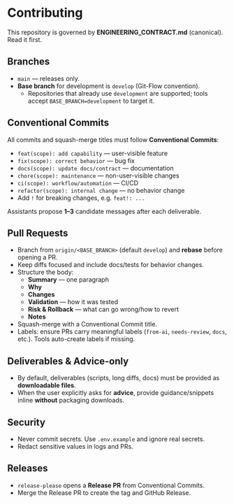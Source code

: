 # Contributing

This repository is governed by **ENGINEERING_CONTRACT.md** (canonical). Read it first.

## Branches

- `main` — releases only.
- **Base branch** for development is `develop` (Git-Flow convention).
  - Repositories that already use `development` are supported; tools accept `BASE_BRANCH=development` to target it.

## Conventional Commits

All commits and squash-merge titles must follow **Conventional Commits**:

- `feat(scope): add capability` — user-visible feature
- `fix(scope): correct behavior` — bug fix
- `docs(scope): update docs/contract` — documentation
- `chore(scope): maintenance` — non-user-visible changes
- `ci(scope): workflow/automation` — CI/CD
- `refactor(scope): internal change` — no behavior change
- Add `!` for breaking changes, e.g. `feat!: ...`

Assistants propose **1–3** candidate messages after each deliverable.

## Pull Requests

- Branch from `origin/<BASE_BRANCH>` (default `develop`) and **rebase** before opening a PR.
- Keep diffs focused and include docs/tests for behavior changes.
- Structure the body:
  - **Summary** — one paragraph
  - **Why**
  - **Changes**
  - **Validation** — how it was tested
  - **Risk & Rollback** — what can go wrong/how to revert
  - **Notes**
- Squash-merge with a Conventional Commit title.
- Labels: ensure PRs carry meaningful labels (`from-ai`, `needs-review`, `docs`, etc.). Tools auto-create labels if missing.

## Deliverables & Advice-only

- By default, deliverables (scripts, long diffs, docs) must be provided as **downloadable files**.
- When the user explicitly asks for **advice**, provide guidance/snippets inline **without** packaging downloads.

## Security

- Never commit secrets. Use `.env.example` and ignore real secrets.
- Redact sensitive values in logs and PRs.

## Releases

- `release-please` opens a **Release PR** from Conventional Commits.
- Merge the Release PR to create the tag and GitHub Release.


